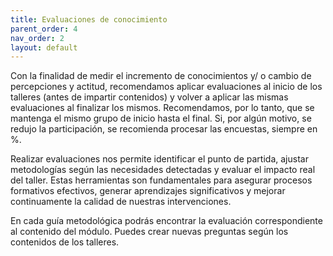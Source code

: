 ```yaml
---
title: Evaluaciones de conocimiento
parent_order: 4
nav_order: 2
layout: default
---
```

Con la finalidad de medir el incremento de conocimientos y/ o cambio de percepciones y actitud, recomendamos aplicar evaluaciones al inicio de los talleres (antes de impartir contenidos) y volver a aplicar las mismas evaluaciones al finalizar los mismos. Recomendamos, por lo tanto, que se mantenga el mismo grupo de inicio hasta el final. Si, por algún motivo, se redujo la participación, se recomienda procesar las encuestas, siempre en %.

Realizar evaluaciones nos permite identificar el punto de partida, ajustar metodologías según las necesidades detectadas y evaluar el impacto real del taller. Estas herramientas son fundamentales para asegurar procesos formativos efectivos, generar aprendizajes significativos y mejorar continuamente la calidad de nuestras intervenciones.

En cada guía metodológica podrás encontrar la evaluación correspondiente al contenido del módulo. Puedes crear nuevas preguntas según los contenidos de los talleres.

